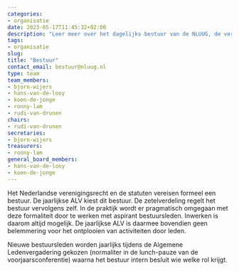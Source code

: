 ```yaml
---
categories:
- organisatie
date: 2023-05-17T11:45:32+02:00
description: "Leer meer over het dagelijks bestuur van de NLUUG, de vereniging voor open standaarden en open systemen."
tags:
- organisatie
slug:
title: "Bestuur"
contact_email: bestuur@nluug.nl
type: team
team_members:
- bjorn-wijers
- hans-van-de-looy
- koen-de-jonge
- ronny-lam
- rudi-van-drunen
chairs:
- rudi-van-drunen
secretaries:
- bjorn-wijers
treasurers:
- ronny-lam
general_board_members:
- hans-van-de-looy
- koen-de-jonge
---
```


Het Nederlandse verenigingsrecht en de statuten vereisen formeel een bestuur. De jaarlijkse ALV kiest dit bestuur. De zetelverdeling regelt het bestuur vervolgens zelf. In de praktijk wordt er pragmatisch omgegaan met deze formaliteit door te werken met aspirant bestuursleden. Inwerken is daarom altijd mogelijk. De jaarlijkse ALV is daarmee bovendien geen belemmering voor het ontplooien van activiteiten door leden.

Nieuwe bestuursleden worden jaarlijks tijdens de Algemene Ledenvergadering gekozen (normaliter in de lunch-pauze van de voorjaarsconferentie) waarna het bestuur intern besluit wie welke rol krijgt.
